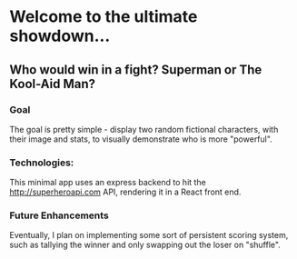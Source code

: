 # Welcome to the ultimate showdown...
## Who would win in a fight? Superman or The Kool-Aid Man?

### Goal
The goal is pretty simple - display two random fictional characters, with their image and stats, to visually demonstrate who is more "powerful".

### Technologies:
This minimal app uses an express backend to hit the http://superheroapi.com API, rendering it in a React front end.

### Future Enhancements
Eventually, I plan on implementing some sort of persistent scoring system, such as tallying the winner and only swapping out the loser on "shuffle".
